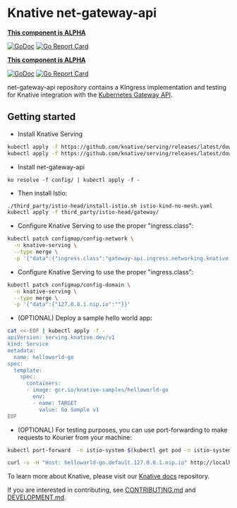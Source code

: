 # Knative net-gateway-api

**[This component is ALPHA](https://github.com/knative/community/tree/main/mechanics/MATURITY-LEVELS.md)**

[![GoDoc](https://godoc.org/knative-sandbox.dev/net-gateway-api?status.svg)](https://godoc.org/knative.dev/net-gateway-api)
[![Go Report Card](https://goreportcard.com/badge/knative-sandbox/net-gateway-api)](https://goreportcard.com/report/knative-sandbox/net-gateway-api)

**[This component is ALPHA](https://github.com/knative/community/tree/main/mechanics/MATURITY-LEVELS.md)**

[![GoDoc](https://godoc.org/knative-sandbox.dev/net-gateway-api?status.svg)](https://godoc.org/knative.dev/net-gateway-api)
[![Go Report Card](https://goreportcard.com/badge/knative-sandbox/net-gateway-api)](https://goreportcard.com/report/knative-sandbox/net-gateway-api)

net-gateway-api repository contains a KIngress implementation and testing for Knative
integration with the
[Kubernetes Gateway API](https://gateway-api.sigs.k8s.io/).

## Getting started

- Install Knative Serving

```bash
kubectl apply -f https://github.com/knative/serving/releases/latest/download/serving-crds.yaml
kubectl apply -f https://github.com/knative/serving/releases/latest/download/serving-core.yaml
```

- Install net-gateway-api

```
ko resolve -f config/ | kubectl apply -f -
```

- Then install Istio:

```bash
./third_party/istio-head/install-istio.sh istio-kind-no-mesh.yaml
kubectl apply -f third_party/istio-head/gateway/
```

- Configure Knative Serving to use the proper "ingress.class":

```bash
kubectl patch configmap/config-network \
  -n knative-serving \
  --type merge \
  -p '{"data":{"ingress.class":"gateway-api.ingress.networking.knative.dev"}}'
```

- Configure Knative Serving to use the proper "ingress.class":

```bash
kubectl patch configmap/config-domain \
  -n knative-serving \
  --type merge \
  -p '{"data":{"127.0.0.1.nip.io":""}}'
```

- (OPTIONAL) Deploy a sample hello world app:

```bash
cat <<-EOF | kubectl apply -f -
apiVersion: serving.knative.dev/v1
kind: Service
metadata:
  name: helloworld-go
spec:
  template:
    spec:
      containers:
      - image: gcr.io/knative-samples/helloworld-go
        env:
        - name: TARGET
          value: Go Sample v1
EOF
```

- (OPTIONAL) For testing purposes, you can use port-forwarding to make requests
  to Kourier from your machine:

```bash
kubectl port-forward  -n istio-system $(kubectl get pod -n istio-system -l "app=istio-ingressgateway" --output=jsonpath="{.items[0].metadata.name}") 8080:8080

curl -v -H "Host: helloworld-go.default.127.0.0.1.nip.io" http://localhost:8080
```

To learn more about Knative, please visit our
[Knative docs](https://github.com/knative/docs) repository.

If you are interested in contributing, see [CONTRIBUTING.md](./CONTRIBUTING.md)
and [DEVELOPMENT.md](./DEVELOPMENT.md).
